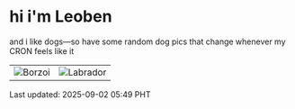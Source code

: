 # hi i'm Leoben

and i like dogs—so have some random dog pics that change whenever my CRON feels like it

|  |  |
|--------|----------|
| ![Borzoi](https://random-dog-vercel.vercel.app/api/random-borzoi?v=1756763382) | ![Labrador](https://random-dog-vercel.vercel.app/api/random-labrador?v=1756763382) |

Last updated: 2025-09-02 05:49 PHT
